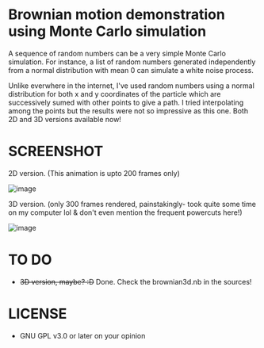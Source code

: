 # Brownian motion demonstration using Monte Carlo simulation
A sequence of random numbers can be a very simple Monte Carlo simulation. For instance, a list of random numbers generated independently from a normal distribution with mean 0 can simulate a white noise process.

Unlike everwhere in the internet, I've used random numbers using a normal distribution for both x and y coordinates of the particle which are successively sumed with other points to give a path. I tried interpolating among the points but the results were not so impressive as this one. Both 2D and 3D versions available now!

# SCREENSHOT
   2D version. (This animation is upto 200 frames only)
   
   
   ![image](http://i.imgur.com/mHG5TVW.gif)
  
   
   3D version. (only 300 frames rendered, painstakingly- took quite some time on my computer lol & don't even mention the frequent powercuts here!)
   
   ![image](http://imgur.com/download/cL5vfF9)

  
# TO DO
  - ~~3D version, maybe? :D~~ Done. Check the brownian3d.nb in the sources!
  
# LICENSE
  - GNU GPL v3.0 or later on your opinion
 
